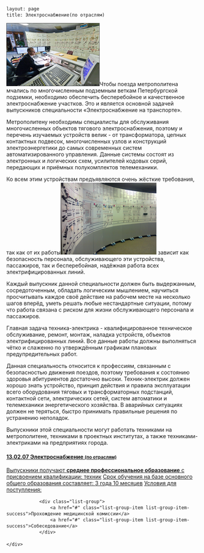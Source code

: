 ```
layout: page
title: Электроснабжение(по отраслям)
```

![1](/images/111.png)Чтобы поезда метрополитена мчались по многочисленным подземным веткам Петербургской подземки, необходимо обеспечить бесперебойное и качественное электроснабжение участков. Это и является основной задачей выпускников специальности «Электроснабжение на транспорте».

Метрополитену необходимы специалисты для обслуживания многочисленных объектов тягового электроснабжения, поэтому и перечень изучаемых устройств велик - от трансформатора, цепных контактных подвесок, многочисленных узлов и конструкций электроэнергетики до самых современных систем автоматизированного управления. Данные системы состоят из электронных и логических схем, усилителей кодовых серий, передающих и приёмных полукомплектов телемеханики.

Ко всем этим устройствам предъявляются очень жёсткие требования, так как от их работы[![2](/images/21.png)](/images/21.png) зависит как безопасность персонала, обслуживающего эти устройства, пассажиров, так и бесперебойная, надёжная работа всех электрифицированных линий.

Каждый выпускник данной специальности должен быть выдержанным, сосредоточенным, обладать логическим мышлением, научиться просчитывать каждое своё действие на рабочем месте на несколько шагов вперёд, уметь решать любые нестандартные ситуации, потому что работа связана с риском для жизни обслуживающего персонала и пассажиров.

Главная задача техника-электрика - квалифицированное техническое обслуживание, ремонт, монтаж, наладка устройств, объектов электрифицированных линий. Все данные работы должны выполняться чётко и слаженно по утверждённым графикам плановых предупредительных работ.

Данная специальность относится к профессиям, связанным с безопасностью движения поездов, поэтому требования к состоянию здоровья абитуриентов достаточно высоки. Техник-электрик должен хорошо знать устройство, принцип действия и правила эксплуатации всего оборудования тяговых и трансформаторных подстанций, контактной сети, электрических сетей, систем автоматики и телемеханики энергетического хозяйства. В аварийных ситуациях должен не теряться, быстро принимать правильные решения по устранению неполадок.

Выпускники этой специальности могут работать техниками на метрополитене, техниками в проектных институтах, а также техниками-электриками на предприятиях города.


<div class="just-padding">



<div class="list-group list-group-root well">
  <a href="#" class="list-group-item">
    <h4 class="list-group-item-heading">
      13.02.07 Электроснабжение <small>(по отраслям)</small>
    </h4>
    <div class="list-group">
      <a href="#" class="list-group-item">Выпускники получают <strong>среднее профессиональное образование</strong> с присвоением квалификации: <span class="badge info">техник</span></a>
      <a href="#" class="list-group-item list-group-item-info">Срок обучения на базе основного общего образования составляет: <span class="badge">3 года 10 месяцев</span></a>
      <a href="#" class="list-group-item list-group-item-success">Условия для поступления:			</a>

				<div class="list-group">
					<a href="#" class="list-group-item list-group-item-success">Прохождение медицинской комиссии</a>
					<a href="#" class="list-group-item list-group-item-success">Собеседование</a>
				</div>

    </div>
  </a>
</div>
</div>
